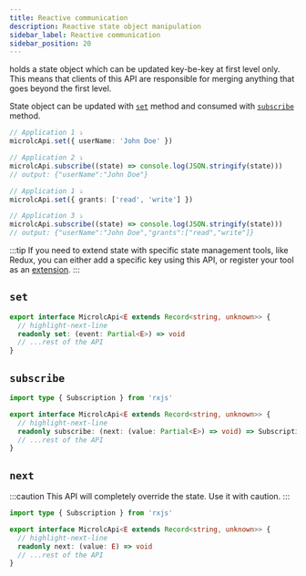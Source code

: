 ```yaml
---
title: Reactive communication
description: Reactive state object manipulation
sidebar_label: Reactive communication
sidebar_position: 20
---
```


<micro-lc></micro-lc> holds a state object which can be updated key-be-key at first level only. This means that clients
of this API are responsible for merging anything that goes beyond the first level.

State object can be updated with [`set`](#set) method and consumed with [`subscribe`](#subscribe) method.

```typescript
// Application 1 ⤵
microlcApi.set({ userName: 'John Doe' })

// Application 2 ⤵
microlcApi.subscribe((state) => console.log(JSON.stringify(state)))
// output: {"userName":"John Doe"}

// Application 1 ⤵
microlcApi.set({ grants: ['read', 'write'] })

// Application 3 ⤵
microlcApi.subscribe((state) => console.log(JSON.stringify(state)))
// output: {"userName":"John Doe","grants":["read","write"]}
```

:::tip
If you need to extend state with specific state management tools, like Redux, you can either add a specific key using
this API, or register your tool as an [extension](./extensions.md).
:::

<!-- TODO: Insert frame with content that prints what custom layout sets -->

## `set`

```typescript
export interface MicrolcApi<E extends Record<string, unknown>> {
  // highlight-next-line
  readonly set: (event: Partial<E>) => void
  // ...rest of the API
}
```

## `subscribe`

```typescript
import type { Subscription } from 'rxjs'

export interface MicrolcApi<E extends Record<string, unknown>> {
  // highlight-next-line
  readonly subscribe: (next: (value: Partial<E>) => void) => Subscription
  // ...rest of the API
}
```

## `next`

:::caution
This API will completely override the state. Use it with caution.
:::

```typescript
import type { Subscription } from 'rxjs'

export interface MicrolcApi<E extends Record<string, unknown>> {
  // highlight-next-line
  readonly next: (value: E) => void
  // ...rest of the API
}
```

